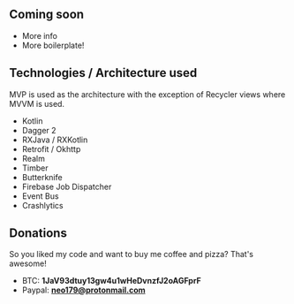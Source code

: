 ## Coming soon

- More info
- More boilerplate!

## Technologies / Architecture used

MVP is used as the architecture with the exception of Recycler views where MVVM is used.

- Kotlin
- Dagger 2
- RXJava / RXKotlin
- Retrofit / Okhttp
- Realm
- Timber
- Butterknife
- Firebase Job Dispatcher
- Event Bus
- Crashlytics


## Donations

So you liked my code and want to buy me coffee and pizza? That's awesome!

- BTC: **1JaV93dtuy13gw4u1wHeDvnzfJ2oAGFprF**
- Paypal: **neo179@protonmail.com**